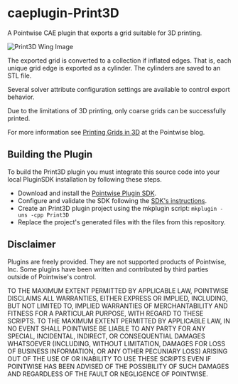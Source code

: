 # caeplugin-Print3D
A Pointwise CAE plugin that exports a grid suitable for 3D printing.

![Print3D Wing Image][WingImage]

The exported grid is converted to a collection if inflated edges. That is, each unique grid edge is exported as a cylinder. The cylinders are saved to an STL file.

Several solver attribute configuration settings are available to control export behavior.

Due to the limitations of 3D printing, only coarse grids can be successfully printed.

For more information see [Printing Grids in 3D][Print3Dblog] at the Pointwise blog.

## Building the Plugin
To build the Print3D plugin you must integrate this source code into your local PluginSDK installation by following these steps.

* Download and install the [Pointwise Plugin SDK][SDKdownload].
* Configure and validate the SDK following the [SDK's instructions][SDKdocs].
* Create an Print3D plugin project using the mkplugin script: `mkplugin -uns -cpp Print3D`
* Replace the project's generated files with the files from this repository.


## Disclaimer
Plugins are freely provided. They are not supported products of
Pointwise, Inc. Some plugins have been written and contributed by third
parties outside of Pointwise's control.

TO THE MAXIMUM EXTENT PERMITTED BY APPLICABLE LAW, POINTWISE DISCLAIMS
ALL WARRANTIES, EITHER EXPRESS OR IMPLIED, INCLUDING, BUT NOT LIMITED
TO, IMPLIED WARRANTIES OF MERCHANTABILITY AND FITNESS FOR A PARTICULAR
PURPOSE, WITH REGARD TO THESE SCRIPTS. TO THE MAXIMUM EXTENT PERMITTED
BY APPLICABLE LAW, IN NO EVENT SHALL POINTWISE BE LIABLE TO ANY PARTY
FOR ANY SPECIAL, INCIDENTAL, INDIRECT, OR CONSEQUENTIAL DAMAGES
WHATSOEVER (INCLUDING, WITHOUT LIMITATION, DAMAGES FOR LOSS OF BUSINESS
INFORMATION, OR ANY OTHER PECUNIARY LOSS) ARISING OUT OF THE USE OF OR
INABILITY TO USE THESE SCRIPTS EVEN IF POINTWISE HAS BEEN ADVISED OF THE
POSSIBILITY OF SUCH DAMAGES AND REGARDLESS OF THE FAULT OR NEGLIGENCE OF
POINTWISE.

[WingImage]: https://raw.github.com/dbgarlisch/CaeUnsPrint3D/master/print3d-wing-final.jpg  "Printed Wing Image"
[Print3Dblog]: http://blog.pointwise.com/2012/03/12/printing-grids-in-3d/
[SDKdocs]: http://www.pointwise.com/plugins
[SDKdownload]: http://www.pointwise.com/plugins/#sdk_downloads
